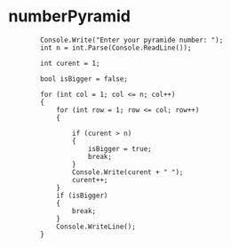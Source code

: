 # numberPyramid

            Console.Write("Enter your pyramide number: ");
            int n = int.Parse(Console.ReadLine());

            int curent = 1;

            bool isBigger = false;

            for (int col = 1; col <= n; col++)
            {
                for (int row = 1; row <= col; row++)
                {

                    if (curent > n)
                    {
                        isBigger = true;
                        break;
                    }
                    Console.Write(curent + " ");
                    curent++;
                }
                if (isBigger)
                {
                    break;
                }
                Console.WriteLine();
            }
